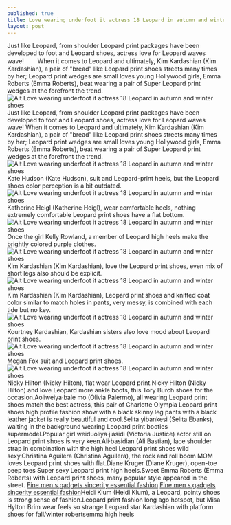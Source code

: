 ```yaml
---
published: true
title: Love wearing underfoot it actress 18 Leopard in autumn and winter shoes
layout: post
---
```

Just like Leopard, from shoulder Leopard print packages have been developed to foot and Leopard shoes, actress love for Leopard waves wave!　　 When it comes to Leopard and ultimately, Kim Kardashian (Kim Kardashian), a pair of \"bread\" like Leopard print shoes streets many times by her; Leopard print wedges are small loves young Hollywood girls, Emma Roberts (Emma Roberts), beat wearing a pair of Super Leopard print wedges at the forefront the trend.![Alt Love wearing underfoot it actress 18 Leopard in autumn and winter shoes](https://c2.staticflickr.com/2/1672/25098641834_f6e945bd38_z.jpg)Just like Leopard, from shoulder Leopard print packages have been developed to foot and Leopard shoes, actress love for Leopard waves wave! When it comes to Leopard and ultimately, Kim Kardashian (Kim Kardashian), a pair of \"bread\" like Leopard print shoes streets many times by her; Leopard print wedges are small loves young Hollywood girls, Emma Roberts (Emma Roberts), beat wearing a pair of Super Leopard print wedges at the forefront the trend.![Alt Love wearing underfoot it actress 18 Leopard in autumn and winter shoes](https://c2.staticflickr.com/2/1489/25428355890_263558b59d_z.jpg)Kate Hudson (Kate Hudson), suit and Leopard-print heels, but the Leopard shoes color perception is a bit outdated.![Alt Love wearing underfoot it actress 18 Leopard in autumn and winter shoes](https://c2.staticflickr.com/2/1614/25729089015_f854f315f4_z.jpg)Katherine Heigl (Katherine Heigl), wear comfortable heels, nothing extremely comfortable Leopard print shoes have a flat bottom.![Alt Love wearing underfoot it actress 18 Leopard in autumn and winter shoes](https://c2.staticflickr.com/2/1589/25102478223_72df79bb3d_z.jpg)Once the girl Kelly Rowland, a member of Leopard high heels make the brightly colored purple clothes.![Alt Love wearing underfoot it actress 18 Leopard in autumn and winter shoes](https://c2.staticflickr.com/2/1539/25608086392_b13c2cfaae_z.jpg)Kim Kardashian (Kim Kardashian), love the Leopard print shoes, even mix of short legs also should be explicit.![Alt Love wearing underfoot it actress 18 Leopard in autumn and winter shoes](https://c2.staticflickr.com/2/1617/25634049711_bfda90776c_z.jpg)Kim Kardashian (Kim Kardashian), Leopard print shoes and knitted coat color similar to match holes in pants, very messy, is combined with each tide but no key.![Alt Love wearing underfoot it actress 18 Leopard in autumn and winter shoes](https://c2.staticflickr.com/2/1575/25703060666_89ac501183_z.jpg)Kourtney Kardashian, Kardashian sisters also love mood about Leopard print shoes.![Alt Love wearing underfoot it actress 18 Leopard in autumn and winter shoes](https://c2.staticflickr.com/2/1589/25634094701_20e91422b5_z.jpg)Megan Fox suit and Leopard print shoes.![Alt Love wearing underfoot it actress 18 Leopard in autumn and winter shoes](https://c2.staticflickr.com/2/1567/25608149022_c600183d02_z.jpg)Nicky Hilton (Nicky Hilton), flat wear Leopard print.Nicky Hilton (Nicky Hilton) and love Leopard more ankle boots, this Tory Burch shoes for the occasion.Aoliweiya·bale mo (Olivia Palermo), all wearing Leopard print shoes match the best actress, this pair of Charlotte Olympia Leopard print shoes high profile fashion show with a black skinny leg pants with a black leather jacket is really beautiful and cool.Selita·yibankesi (Selita Ebanks), waiting in the background wearing Leopard print booties supermodel.Popular girl weiduoliya·jiasidi (Victoria Justice) actor still on Leopard print shoes is very keen.Ali·basidian (Ali Bastian), lace shoulder strap in combination with the high heel Leopard print shoes wild sexy.Christina Aguilera (Christina Aguilera), the rock and roll boom MOM loves Leopard print shoes with flat.Diane Kruger (Diane Kruger), open-toe peep toes Super sexy Leopard print high heels.Sweet Emma Roberts (Emma Roberts) with Leopard print shoes, many popular style appeared in the street. [Fine men s gadgets sincerity essential fashion](http://nixcase.tumblr.com/post/140641694091/fine-mens-gadgets-sincerity-essential-fashion) [Fine men s gadgets sincerity essential fashion](http://nixcase.tumblr.com/post/140641694091/fine-mens-gadgets-sincerity-essential-fashion)Heidi Klum (Heidi Klum), a Leopard, pointy shoes is strong sense of fashion.Leopard print fashion long ago hotspot, but Misa Hylton Brim wear feels so strange.Leopard star Kardashian with platform shoes for fall/winter robertsemma high heels